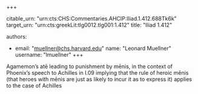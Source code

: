 +++


citable_urn: "urn:cts:CHS:Commentaries.AHCIP:Iliad.1.412.688Tk6k"
target_urn: "urn:cts:greekLit:tlg0012.tlg001:1.412"
title: "Iliad 1.412"

authors:
- email: "muellner@chs.harvard.edu"
  name: "Leonard Muellner"
  username: "lmuellner"
+++

<p>Agamemon’s atē leading to punishment by mēnis, in the context of Phoenix’s speech to Achilles in I.09 implying that the rule of heroic mēnis (that heroes with mēnis are just as likely to incur it as to express it) applies to the case of Achilles</p>